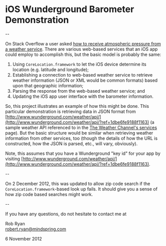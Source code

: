 # iOS Wunderground Barometer Demonstration

--

On Stack Overflow a user asked [how to receive atmospheric pressure from a weather service](http://stackoverflow.com/questions/13215798/how-to-receive-atmospheric-pressure-from-a-weather-service-and-display-in-a-ipho/13226614#13226614). There are various web-based services that an iOS app could employ to accomplish this, but the basic model is probably the same:

1. Using `CoreLocation.framework` to let the iOS device determine its location (e.g. latitude and longitude);
2. Establishing a connection to web-based weather service to retrieve weather information (JSON or XML would be common formats) based upon that geographic information;
3. Parsing the response from the web-based weather service; and
4. Updating the iOS app user interface with the barometer information.

So, this project illustrates an example of how this might be done. This particular demonstration is retrieving data in JSON format from [http://www.wunderground.com/weather/api/](http://www.wunderground.com/weather/api/?ref=1dbe6fe9188f1163) (a sample weather API referenced to in the [The Weather Channel's services](http://www.weather.com/services/) page). But the basic structure would be similar when retrieving weather information from other services, too (though the details of how the URL is constructed, how the JSON is parsed, etc., will vary, obviously).


Note, this assumes that you have a Wunderground "key id" for your app by visiting [http://www.wunderground.com/weather/api/](http://www.wunderground.com/weather/api/?ref=1dbe6fe9188f1163).

--

On 2 December 2012, this was updated to allow zip code search if the `CoreLocation.framework`-based look up fails. It should give you a sense of how zip code based searches might work.

--

If you have any questions, do not hesitate to contact me at 

Rob Ryan<br />
robert.ryan@mindspring.com

6 November 2012

